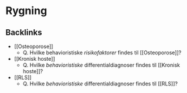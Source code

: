 # Rygning

## Backlinks
* [[Osteoporose]]
	* Q. Hvilke behavioristiske  *risikofaktorer* findes til [[Osteoporose]]?
* [[Kronisk hoste]]
	* Q. Hvilke *behavioristiske* differentialdiagnoser findes til [[Kronisk hoste]]?
* [[RLS]]
	* Q. Hvilke *behavioristiske* differentialdiagnoser findes til [[RLS]]?

<!-- {BearID:E1B6DB81-A3B6-4D73-852A-D27118D98177-83502-0000632105600535} -->
